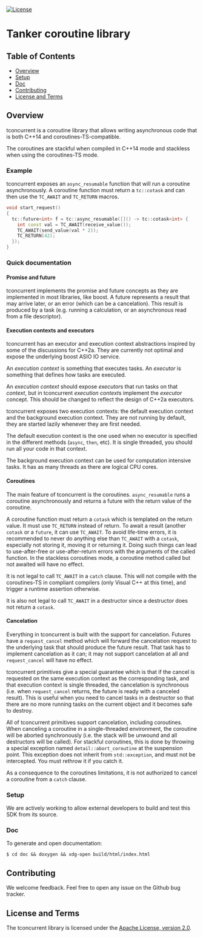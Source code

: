 [![License](https://img.shields.io/badge/License-Apache%202.0-blue.svg)](https://opensource.org/licenses/Apache-2.0)

# Tanker coroutine library

## Table of Contents

 * [Overview](#overview)
 * [Setup](#setup)
 * [Doc](#Doc)
 * [Contributing](#contributing)
 * [License and Terms](#license-and-terms)

## Overview

tconcurrent is a coroutine library that allows writing asynchronous code that is
both C++14 and coroutines-TS-compatible.

The coroutines are stackful when compiled in C++14 mode and stackless when
using the coroutines-TS mode.

### Example

tconcurrent exposes an `async_resumable` function that will run a coroutine
asynchronously. A coroutine function must return a `tc::cotask` and can then use
the `TC_AWAIT` and `TC_RETURN` macros.

```c++
void start_request()
{
  tc::future<int> f = tc::async_resumable([]() -> tc::cotask<int> {
    int const val = TC_AWAIT(receive_value());
    TC_AWAIT(send_value(val * 2));
    TC_RETURN(42);
  });
}
```

### Quick documentation

#### Promise and future

tconcurrent implements the promise and future concepts as they are implemented
in most libraries, like boost. A future represents a result that may arrive
later, or an error (which can be a cancelation). This result is produced by a
task (e.g. running a calculation, or an asynchronous read from a file
descriptor).

#### Execution contexts and executors

tconcurrent has an executor and execution context abstractions inspired by some
of the discussions for C++2a. They are currently not optimal and expose the
underlying boost ASIO IO service.

An *execution context* is something that executes tasks.
An *executor* is something that defines how tasks are executed.

An *execution context* should expose *executor*s that run tasks on that
*context*, but in tconcurrent *execution context*s implement the *executor*
concept. This should be changed to reflect the design of C++2a executors.

tconcurrent exposes two execution contexts: the default execution context and
the background execution context. They are not running by default, they are
started lazily whenever they are first needed.

The default execution context is the one used when no executor is specified in
the different methods (`async`, `then`, etc).  It is single threaded, you should
run all your code in that context.

The background execution context can be used for computation intensive tasks. It
has as many threads as there are logical CPU cores.

#### Coroutines

The main feature of tconcurrent is the coroutines. `async_resumable` runs a
coroutine asynchronously and returns a future with the return value of the
coroutine.

A coroutine function must return a `cotask` which is templated on the return
value. It must use `TC_RETURN` instead of return. To await a result (another
`cotask` or a `future`, it can use `TC_AWAIT`. To avoid life-time errors, it is
recommended to never do anything else than `TC_AWAIT` with a `cotask`,
especially not storing it, moving it or returning it. Doing such things can lead
to use-after-free or use-after-return errors with the arguments of the called
function. In the stackless coroutines mode, a coroutine method called but not
awaited will have no effect.

It is not legal to call `TC_AWAIT` in a `catch` clause. This will not compile
with the coroutines-TS in compliant compilers (only Visual C++ at this time),
and trigger a runtime assertion otherwise.

It is also not legal to call `TC_AWAIT` in a destructor since a destructor does
not return a `cotask`.

#### Cancelation

Everything in tconcurrent is built with the support for cancelation. Futures
have a `request_cancel` method which will forward the cancelation request to the
underlying task that should produce the future result. That task has to
implement cancelation as it can; it may not support cancelation at all and
`request_cancel` will have no effect.

tconcurrent primitives give a special guarantee which is that if the cancel is
requested on the same execution context as the corresponding task, and that
execution context is single threaded, the cancelation is synchronous (i.e. when
`request_cancel` returns, the future is ready with a canceled result). This is
useful when you need to cancel tasks in a destructor so that there are no more
running tasks on the current object and it becomes safe to destroy.

All of tconcurrent primitives support cancelation, including coroutines. When
canceling a coroutine in a single-threaded environment, the coroutine will be
aborted synchronously (i.e. the stack will be unwound and all destructors will
be called). For stackful coroutines, this is done by throwing a special
exception named `detail::abort_coroutine` at the suspension point. This
exception does not inherit from `std::exception`, and must not be intercepted.
You must rethrow it if you catch it.

As a consequence to the coroutines limitations, it is not authorized to cancel a
coroutine from a `catch` clause.

### Setup

We are actively working to allow external developers to build and test this SDK
from its source.

### Doc

To generate and open documentation:

```
$ cd doc && doxygen && xdg-open build/html/index.html
```

## Contributing

We welcome feedback. Feel free to open any issue on the Github bug tracker.

## License and Terms

The tconcurrent library is licensed under the
[Apache License, version 2.0](http://www.apache.org/licenses/LICENSE-2.0).
